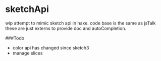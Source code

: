 sketchApi
=========

wip attempt to mimic sketch api in haxe.
code base is the same as jsTalk
these are just externs to provide doc and autoCompletion.

###Todo
- color api has changed since sketch3
- manage slices

